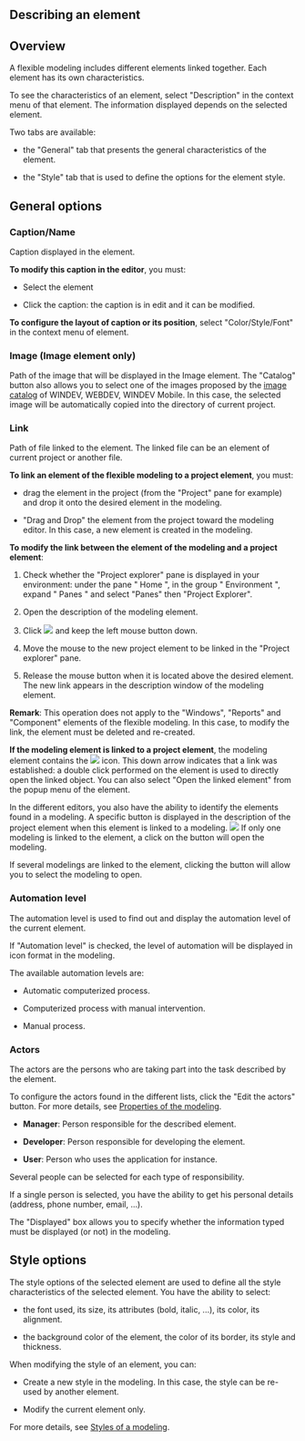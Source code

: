 


## Describing an element
			



<a name="NOTE1"></a>
<a name="NOTE1_1"></a>


## Overview
<a name="overview_ELTTEXTE000194"></a>
A flexible modeling includes different elements linked together. Each element has its own characteristics.

To see the characteristics of an element, select "Description" in the context menu of that element. The information displayed depends on the selected element.

Two tabs are available:

- the "General" tab that presents the general characteristics of the element.

- the "Style" tab that is used to define the options for the element style.




<a name="NOTE2"></a>
<a name="NOTE2_1"></a>


## General options
<a name="general_options_ELTTEXTE000218"></a>


### Caption/Name
<a name="captionname_ELTPARAGRAPHE000025"></a>

Caption displayed in the element.

**To modify this caption in the editor**, you must:

- Select the element

- Click the caption: the caption is in edit and it can be modified.




**To configure the layout of caption or its position**, select "Color/Style/Font" in the context menu of element.
<a name="NOTE2_2"></a>


### Image (Image element only)
<a name="image_image_element_only_ELTPARAGRAPHE000039"></a>

Path of the image that will be displayed in the Image element. The "Catalog" button also allows you to select one of the images proposed by the [image catalog](../Editeurs/2020005.md) of WINDEV, WEBDEV, WINDEV Mobile. In this case, the selected image will be automatically copied into the directory of current project.
<a name="NOTE2_3"></a>


### Link
<a name="link_ELTPARAGRAPHE000049"></a>

Path of file linked to the element. The linked file can be an element of current project or another file.

**To link an element of the flexible modeling to a project element**, you must:

- drag the element in the project (from the "Project" pane for example) and drop it onto the desired element in the modeling.

- "Drag and Drop" the element from the project toward the modeling editor. In this case, a new element is created in the modeling.




**To modify the link between the element of the modeling and a project element**:

1. Check whether the "Project explorer" pane is displayed in your environment: under the pane " Home ", in the group " Environment ", expand " Panes " and select "Panes" then "Project Explorer".

2. Open the description of the modeling element.

3. Click ![](https://doc.pcsoft.fr/en-US/images/image.awp?langid=3&name=Modelisation_Cible.gif)
 and keep the left mouse button down.

4. Move the mouse to the new project element to be linked in the "Project explorer" pane.

5. Release the mouse button when it is located above the desired element. The new link appears in the description window of the modeling element.




**Remark**: This operation does not apply to the "Windows", "Reports" and "Component" elements of the flexible modeling. In this case, to modify the link, the element must be deleted and re-created.

**If the modeling element is linked to a project element**, the modeling element contains the ![](https://doc.pcsoft.fr/en-US/images/image.awp?langid=3&name=modelisation_liaison.gif)
 icon. This down arrow indicates that a link was established: a double click performed on the element is used to directly open the linked object. You can also select "Open the linked element" from the popup menu of the element.

In the different editors, you also have the ability to identify the elements found in a modeling. A specific button is displayed in the description of the project element when this element is linked to a modeling.
![](https://doc.pcsoft.fr/en-US/images/image.awp?langid=3&name=Modelisation_lien_fen.gif)
If only one modeling is linked to the element, a click on the button will open the modeling.

If several modelings are linked to the element, clicking the button will allow you to select the modeling to open.
<a name="NOTE2_4"></a>


### Automation level
<a name="automation_level_ELTPARAGRAPHE000095"></a>

The automation level is used to find out and display the automation level of the current element.

If "Automation level" is checked, the level of automation will be displayed in icon format in the modeling.

The available automation levels are:

- Automatic computerized process.

- Computerized process with manual intervention.

- Manual process.



<a name="NOTE2_5"></a>


### Actors
<a name="actors_ELTPARAGRAPHE000110"></a>

The actors are the persons who are taking part into the task described by the element.

To configure the actors found in the different lists, click the "Edit the actors" button. For more details, see [Properties of the modeling](../Editeurs/2010103.md).

- **Manager**: Person responsible for the described element.

- **Developer**: Person responsible for developing the element.

- **User**: Person who uses the application for instance.




Several people can be selected for each type of responsibility.

If a single person is selected, you have the ability to get his personal details (address, phone number, email, ...).

The "Displayed" box allows you to specify whether the information typed must be displayed (or not) in the modeling.

<a name="NOTE3"></a>
<a name="NOTE3_1"></a>


## Style options
<a name="style_options_ELTTEXTE000266"></a>
The style options of the selected element are used to define all the style characteristics of the selected element. You have the ability to select:

- the font used, its size, its attributes (bold, italic, ...), its color, its alignment.

- the background color of the element, the color of its border, its style and thickness.




When modifying the style of an element, you can:

- Create a new style in the modeling. In this case, the style can be re-used by another element.

- Modify the current element only.




For more details, see [Styles of a modeling](../Editeurs/2010105.md).


